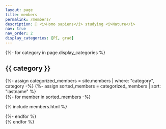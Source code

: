 ```yaml
---
layout: page
title: members
permalink: /members/
description: 🥷 <i>Homo sapiens</i> studying <i>Nature</i>
nav: true
nav_order: 2
display_categories: [PI, grad]
---
```


<!-- pages/members.md -->
<div class="projects">
<!-- Display categorized projects -->
{%- for category in page.display_categories %}
<h2 class="category">{{ category }}</h2>
{%- assign categorized_members = site.members | where: "category", category -%}
{%- assign sorted_members = categorized_members | sort: "lastname" %}
<!-- Generate cards for each member -->
<div class="container">
  <div class="row row-cols-1">
  {%- for member in sorted_members -%}
    <p>
    {% include members.html %}
    </p>
  {%- endfor %}
  </div>
</div>
{% endfor %}
</div>
